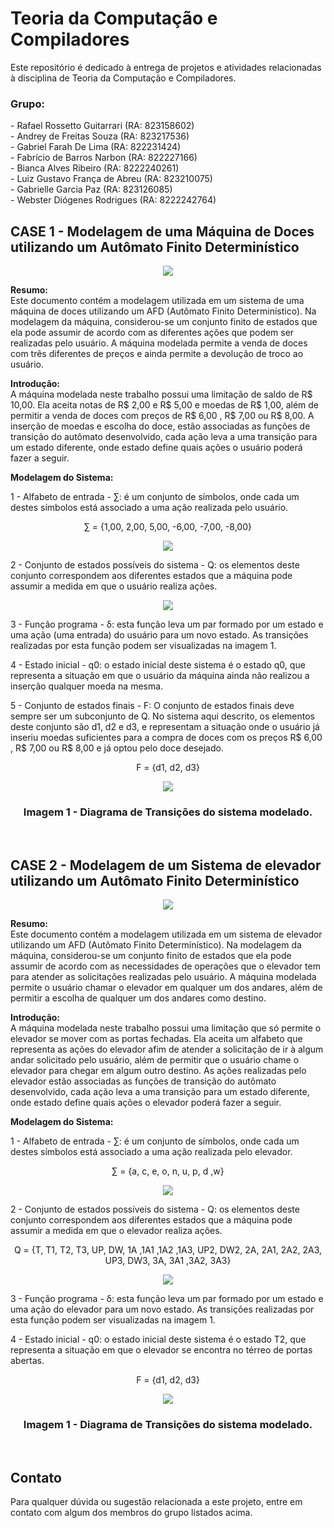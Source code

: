 <h1> Teoria da Computação e Compiladores
</h1>
Este repositório é dedicado à entrega de projetos e atividades relacionadas à disciplina de Teoria da Computação e Compiladores.
<h3>Grupo:</h3>
- Rafael Rossetto Guitarrari (RA: 823158602) <br>
- Andrey de Freitas Souza (RA: 823217536) <br>
- Gabriel Farah De Lima (RA: 822231424) <br>
- Fabrício de Barros Narbon (RA: 822227166)<br>
- Bianca Alves Ribeiro (RA: 8222240261)<br>
- Luiz Gustavo França de Abreu (RA: 823210075)<br>
- Gabrielle Garcia Paz (RA: 823126085)<br>
- Webster Diógenes Rodrigues (RA: 8222242764)<br>

<h2> CASE 1 - Modelagem de uma Máquina de Doces utilizando um Autômato Finito Determinístico
</h2>
<p align="center">
<img src="https://github.com/Andrey-de-Freitas-Souza/Teoria-da-Computacao-e-Compiladores/blob/main/ProjetoA3/MaquinaDeDoce/src/main/resources/Imagens/TelaMaquina.png?raw=true">
</p>

**Resumo:** <br>
Este documento contém a modelagem utilizada em um sistema de uma máquina de doces utilizando um AFD (Autômato Finito Determinístico). Na modelagem da máquina, considerou-se um conjunto finito de estados que ela pode assumir de acordo com as diferentes ações que podem ser realizadas pelo usuário. A máquina modelada permite a venda de doces com três diferentes de preços e ainda permite a devolução de troco ao usuário.


**Introdução:** <br>
A máquina modelada neste trabalho possui uma limitação de saldo de R$ 10,00. Ela aceita notas de R$ 2,00 e R$ 5,00 e moedas de R$ 1,00, além de permitir a venda de doces com preços de R$ 6,00 , R$ 7,00 ou R$ 8,00. A inserção de moedas e escolha do doce, estão associadas as funções de transição do autômato desenvolvido, cada ação leva a uma transição para um estado diferente, onde estado define quais ações o usuário poderá fazer a seguir.


**Modelagem do Sistema:** <br>

1 - Alfabeto de entrada - ∑: é um conjunto de símbolos, onde cada um destes símbolos está associado a uma ação realizada pelo usuário.

<p align="center"> ∑ = {1,00, 2,00, 5,00, -6,00, -7,00, -8,00} </p>

<p align="center">
<img src="https://github.com/Andrey-de-Freitas-Souza/Teoria-da-Computacao-e-Compiladores/blob/main/ProjetoA3/MaquinaDeDoce/src/main/resources/Imagens/Transicoes.png?raw=true"><br>
</p>

2 -	Conjunto de estados possíveis do sistema - Q: os elementos deste conjunto correspondem aos diferentes estados que a máquina pode assumir a medida em que o usuário realiza ações.
<p align="center">
<img src="https://github.com/Andrey-de-Freitas-Souza/Teoria-da-Computacao-e-Compiladores/blob/main/ProjetoA3/MaquinaDeDoce/src/main/resources/Imagens/Estados.png?raw=true"><br>
</p>

3 -	Função programa - δ: esta função leva um par formado por um estado e uma ação (uma entrada) do usuário para um novo estado. As transições realizadas por esta função podem ser visualizadas na imagem 1.

4 -	Estado inicial - q0: o estado inicial deste sistema é o estado q0, que representa a
situação em que o usuário da máquina ainda não realizou a inserção qualquer moeda na mesma.

5 -	Conjunto de estados finais - F: O conjunto de estados finais deve sempre ser um
subconjunto de Q. No sistema aqui descrito, os elementos deste conjunto são d1, d2 e d3, e representam a situação onde o usuário já inseriu moedas suficientes para a compra de doces com os preços R$ 6,00 , R$ 7,00 ou R$ 8,00 e já optou pelo doce desejado.

<p align = "center">
  F = {d1, d2, d3}
</p>
<p align="center">
<img src="https://github.com/Andrey-de-Freitas-Souza/Teoria-da-Computacao-e-Compiladores/blob/main/ProjetoA3/MaquinaDeDoce/src/main/resources/Imagens/AutomatoRead.png?raw=true"><br>
</p>
<h3 align = "center">
Imagem 1 - Diagrama de Transições do sistema modelado.
 </h3> <br>

 <h2> CASE 2 - Modelagem de um Sistema de elevador utilizando um Autômato Finito Determinístico
</h2>
<p align="center">
<img src="https://github.com/Andrey-de-Freitas-Souza/Teoria-da-Computacao-e-Compiladores/blob/main/ProjetoA3/MaquinaDeDoce/src/main/resources/Imagens2/TelaElevador.png?raw=true">
</p>

**Resumo:** <br>
Este documento contém a modelagem utilizada em um sistema de elevador utilizando um AFD (Autômato Finito Determinístico). Na modelagem da máquina, considerou-se um conjunto finito de estados que ela pode assumir de acordo com as necessidades de operações que o elevador tem para atender as solicitações realizadas pelo usuário. A máquina modelada permite o usuário chamar o elevador em qualquer um dos andares, além de permitir a escolha de qualquer um dos andares como destino.


**Introdução:** <br>
A máquina modelada neste trabalho possui uma limitação que só permite o elevador se mover com as portas fechadas. Ela aceita um alfabeto que representa as ações do elevador afim de atender a solicitação de ir à algum andar solicitado pelo usuário, além de permitir que o usuário chame o elevador para chegar em algum outro destino. As ações realizadas pelo elevador estão associadas as funções de transição do autômato desenvolvido, cada ação leva a uma transição para um estado diferente, onde estado define quais ações o elevador poderá fazer a seguir.


**Modelagem do Sistema:** <br>

1 - Alfabeto de entrada - ∑: é um conjunto de símbolos, onde cada um destes símbolos está associado a uma ação realizada pelo elevador.

<p align="center"> ∑ = {a, c, e, o, n, u, p, d ,w} </p>

<p align="center">
<img src="https://github.com/Andrey-de-Freitas-Souza/Teoria-da-Computacao-e-Compiladores/blob/main/ProjetoA3/MaquinaDeDoce/src/main/resources/Imagens2/Transicoes.png?raw=true"><br>
</p>

2 -	Conjunto de estados possíveis do sistema - Q: os elementos deste conjunto correspondem aos diferentes estados que a máquina pode assumir a medida em que o elevador realiza ações.
<p align="center"> Q = {T, T1, T2, T3, UP, DW, 1A ,1A1 ,1A2 ,1A3, UP2, DW2, 
  2A, 2A1, 2A2, 2A3, UP3, DW3, 3A, 3A1 ,3A2, 3A3} </p>
  
<p align="center">
<img src="https://github.com/Andrey-de-Freitas-Souza/Teoria-da-Computacao-e-Compiladores/blob/main/ProjetoA3/MaquinaDeDoce/src/main/resources/Imagens2/Estados.png?raw=true"><br>
</p>

3 -	Função programa - δ: esta função leva um par formado por um estado e uma ação do elevador para um novo estado. As transições realizadas por esta função podem ser visualizadas na imagem 1.

4 -	Estado inicial - q0: o estado inicial deste sistema é o estado T2, que representa a
situação em que o elevador se encontra no térreo de portas abertas.


<p align = "center">
  F = {d1, d2, d3}
</p>
<p align="center">
<img src="https://github.com/Andrey-de-Freitas-Souza/Teoria-da-Computacao-e-Compiladores/blob/main/ProjetoA3/MaquinaDeDoce/src/main/resources/Imagens2/Automato.png?raw=true"><br>
</p>
<h3 align = "center">
Imagem 1 - Diagrama de Transições do sistema modelado.
 </h3> <br>


## Contato

Para qualquer dúvida ou sugestão relacionada a este projeto, entre em contato com algum dos membros do grupo listados acima.
